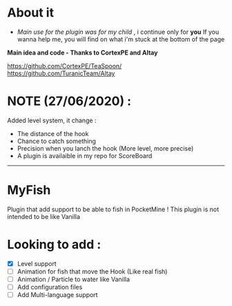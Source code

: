 # About it
* *Main use for the plugin was for my child* , i continue only for **you**
If you wanna help me, you will find on what i'm stuck at the bottom of the page


**Main idea and code - Thanks to CortexPE and Altay**

https://github.com/CortexPE/TeaSpoon/
https://github.com/TuranicTeam/Altay

# NOTE (27/06/2020) :
Added level system, it change :
- The distance of the hook
- Chance to catch something
- Precision when you lanch the hook (More level, more precise)
- A plugin is availaible in my repo for ScoreBoard

-----------------

# MyFish

Plugin that add support to be able to fish in PocketMine !
This plugin is not intended to be like Vanilla

# Looking to add :
- [X] Level support
- [ ] Animation for fish that move the Hook (Like real fish)
- [ ] Animation / Particle to water like Vanilla
- [ ] Add configuration files 
- [ ] Add Multi-language support
